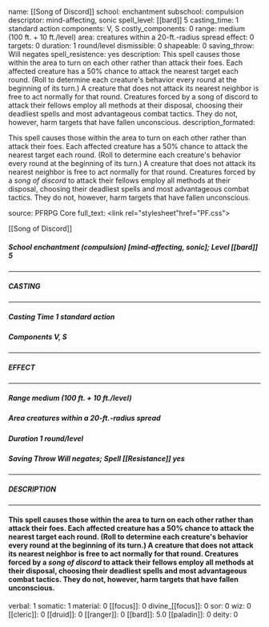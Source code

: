 name: [[Song of Discord]]
school: enchantment
subschool: compulsion
descriptor: mind-affecting, sonic
spell_level: [[bard]] 5
casting_time: 1 standard action
components: V, S
costly_components: 0
range: medium (100 ft. + 10 ft./level)
area: creatures within a 20-ft.-radius spread
effect: 0
targets: 0
duration: 1 round/level
dismissible: 0
shapeable: 0
saving_throw: Will negates
spell_resistence: yes
description: This spell causes those within the area to turn on each other rather than attack their foes. Each affected creature has a 50% chance to attack the nearest target each round. (Roll to determine each creature's behavior every round at the beginning of its turn.) A creature that does not attack its nearest neighbor is free to act normally for that round. Creatures forced by a song of discord to attack their fellows employ all methods at their disposal, choosing their deadliest spells and most advantageous combat tactics. They do not, however, harm targets that have fallen unconscious.
description_formated: <p>This spell causes those within the area to turn on each other rather than attack their foes. Each affected creature has a 50% chance to attack the nearest target each round. (Roll to determine each creature's behavior every round at the beginning of its turn.) A creature that does not attack its nearest neighbor is free to act normally for that round. Creatures forced by a <i>song of discord</i> to attack their fellows employ all methods at their disposal, choosing their deadliest spells and most advantageous combat tactics. They do not, however, harm targets that have fallen unconscious.</p>
source: PFRPG Core
full_text: <link rel="stylesheet"href="PF.css"><div class="heading"><p class="alignleft">[[Song of Discord]]</p><div style="clear: both;"></div></div><div><h5><b>School </b>enchantment (compulsion) [mind-affecting, sonic]; <b>Level </b>[[bard]] 5</h5></div><hr/><div><h5><b>CASTING</b></h5></div><hr/><div><h5><b>Casting Time </b>1 standard action</h5><h5><b>Components </b>V, S</h5></div><hr/><div><h5><b>EFFECT</b></h5></div><hr/><div><h5><b>Range </b>medium (100 ft. + 10 ft./level)</h5><h5><b>Area </b>creatures within a 20-ft.-radius spread</h5><h5><b>Duration </b>1 round/level</h5><h5><b>Saving Throw </b>Will negates; <b>Spell [[Resistance]] </b>yes</h5></div><hr/><div><h5><b>DESCRIPTION</b></h5></div><hr/><div><h4><p>This spell causes those within the area to turn on each other rather than attack their foes. Each affected creature has a 50% chance to attack the nearest target each round. (Roll to determine each creature's behavior every round at the beginning of its turn.) A creature that does not attack its nearest neighbor is free to act normally for that round. Creatures forced by a <i>song of discord</i> to attack their fellows employ all methods at their disposal, choosing their deadliest spells and most advantageous combat tactics. They do not, however, harm targets that have fallen unconscious.</p></h4></div>
verbal: 1
somatic: 1
material: 0
[[focus]]: 0
divine_[[focus]]: 0
sor: 0
wiz: 0
[[cleric]]: 0
[[druid]]: 0
[[ranger]]: 0
[[bard]]: 5.0
[[paladin]]: 0
deity: 0
